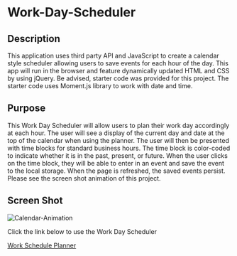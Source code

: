 # Work-Day-Scheduler

## Description

This application uses third party API and JavaScript to create a calendar style scheduler allowing users to save events for each hour of the day. This app will run in the browser and feature dynamically updated HTML and CSS by using jQuery. Be advised, starter code was provided for this project. The starter code uses Moment.js library to work with date and time.

## Purpose

This Work Day Scheduler will allow users to plan their work day accordingly at each hour. The user will see a display of the current day and date at the top of the calendar when using the planner. The user will then be presented with time blocks for standard business hours. The time block is color-coded to indicate whether it is in the past, present, or future. When the user clicks on the time block, they will be able to enter in an event and save the event to the local storage. When the page is refreshed, the saved events persist. Please see the screen shot animation of this project.

## Screen Shot

![Calendar-Animation](https://user-images.githubusercontent.com/104699408/172243027-56e72e69-b456-4416-aa2c-d877e52febd1.gif)

Click the link below to use the Work Day Scheduler

<a href="https://stephont.github.io/Work-Day-Scheduler/"> Work Schedule Planner</a>
